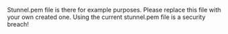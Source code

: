 Stunnel.pem file is there for example purposes. Please replace this file with your own created one.
Using the current stunnel.pem file is a security breach!

